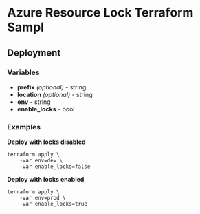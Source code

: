 # Azure Resource Lock Terraform Sampl

## Deployment

### Variables

* **prefix** *(optional)* - string
* **location** *(optional)* - string
* **env** - string
* **enable_locks** - bool

### Examples

**Deploy with locks disabled**

```
terraform apply \
    -var env=dev \
    -var enable_locks=false
```

**Deploy with locks enabled**

```
terraform apply \
    -var env=prod \
    -var enable_locks=true
```